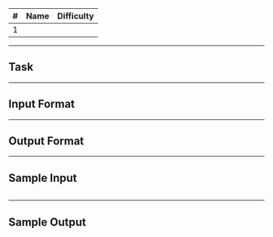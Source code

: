 | #   | Name | Difficulty |
| --- | ---- | ---------- |
| 1   | []() |            |

---

## Task

---

## Input Format

---

## Output Format

---

## Sample Input

<pre>
</pre>

---

## Sample Output

<pre>
</pre>
